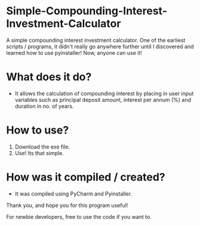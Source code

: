 # Simple-Compounding-Interest-Investment-Calculator
A simple compounding interest investment calculator. One of the earliest scripts / programs, it didn't really go anywhere further until I discovered and learned how to use pyinstaller! Now, anyone can use it!

# What does it do?
- It allows the calculation of compounding interest by placing in user input variables such as principal deposit amount, interest per annum (%) and duration in no. of years.

# How to use?
1. Download the exe file.
2. Use! Its that simple. 

# How was it compiled / created?
- It was compiled using PyCharm and Pyinstaller. 

Thank you, and hope you for this program useful!

For newbie developers, free to use the code if you want to.
